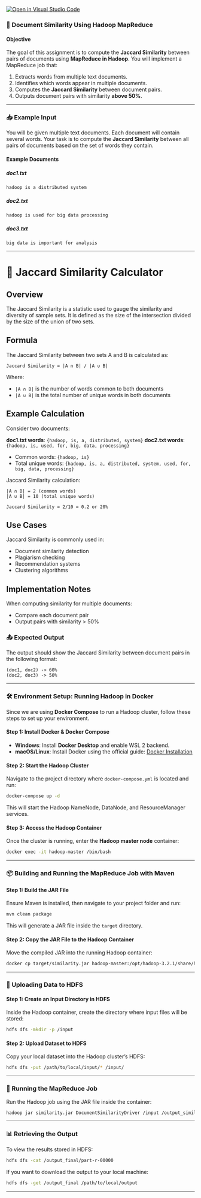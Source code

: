 [![Open in Visual Studio Code](https://classroom.github.com/assets/open-in-vscode-2e0aaae1b6195c2367325f4f02e2d04e9abb55f0b24a779b69b11b9e10269abc.svg)](https://classroom.github.com/online_ide?assignment_repo_id=18028232&assignment_repo_type=AssignmentRepo)
### **📌 Document Similarity Using Hadoop MapReduce**  

#### **Objective**  
The goal of this assignment is to compute the **Jaccard Similarity** between pairs of documents using **MapReduce in Hadoop**. You will implement a MapReduce job that:  
1. Extracts words from multiple text documents.  
2. Identifies which words appear in multiple documents.  
3. Computes the **Jaccard Similarity** between document pairs.  
4. Outputs document pairs with similarity **above 50%**.  

---

### **📥 Example Input**  

You will be given multiple text documents. Each document will contain several words. Your task is to compute the **Jaccard Similarity** between all pairs of documents based on the set of words they contain.  

#### **Example Documents**  

##### **doc1.txt**  
```
hadoop is a distributed system
```

##### **doc2.txt**  
```
hadoop is used for big data processing
```

##### **doc3.txt**  
```
big data is important for analysis
```

---

# 📏 Jaccard Similarity Calculator

## Overview

The Jaccard Similarity is a statistic used to gauge the similarity and diversity of sample sets. It is defined as the size of the intersection divided by the size of the union of two sets.

## Formula

The Jaccard Similarity between two sets A and B is calculated as:

```
Jaccard Similarity = |A ∩ B| / |A ∪ B|
```

Where:
- `|A ∩ B|` is the number of words common to both documents
- `|A ∪ B|` is the total number of unique words in both documents

## Example Calculation

Consider two documents:
 
**doc1.txt words**: `{hadoop, is, a, distributed, system}`
**doc2.txt words**: `{hadoop, is, used, for, big, data, processing}`

- Common words: `{hadoop, is}`
- Total unique words: `{hadoop, is, a, distributed, system, used, for, big, data, processing}`

Jaccard Similarity calculation:
```
|A ∩ B| = 2 (common words)
|A ∪ B| = 10 (total unique words)

Jaccard Similarity = 2/10 = 0.2 or 20%
```

## Use Cases

Jaccard Similarity is commonly used in:
- Document similarity detection
- Plagiarism checking
- Recommendation systems
- Clustering algorithms

## Implementation Notes

When computing similarity for multiple documents:
- Compare each document pair
- Output pairs with similarity > 50%

### **📤 Expected Output**  

The output should show the Jaccard Similarity between document pairs in the following format:  
```
(doc1, doc2) -> 60%  
(doc2, doc3) -> 50%  
```

---

### **🛠 Environment Setup: Running Hadoop in Docker**  

Since we are using **Docker Compose** to run a Hadoop cluster, follow these steps to set up your environment.  

#### **Step 1: Install Docker & Docker Compose**  
- **Windows**: Install **Docker Desktop** and enable WSL 2 backend.  
- **macOS/Linux**: Install Docker using the official guide: [Docker Installation](https://docs.docker.com/get-docker/)  

#### **Step 2: Start the Hadoop Cluster**  
Navigate to the project directory where `docker-compose.yml` is located and run:  
```sh
docker-compose up -d
```  
This will start the Hadoop NameNode, DataNode, and ResourceManager services.  

#### **Step 3: Access the Hadoop Container**  
Once the cluster is running, enter the **Hadoop master node** container:  
```sh
docker exec -it hadoop-master /bin/bash
```

---

### **📦 Building and Running the MapReduce Job with Maven**  

#### **Step 1: Build the JAR File**  
Ensure Maven is installed, then navigate to your project folder and run:  
```sh
mvn clean package
```  
This will generate a JAR file inside the `target` directory.  

#### **Step 2: Copy the JAR File to the Hadoop Container**  
Move the compiled JAR into the running Hadoop container:  
```sh
docker cp target/similarity.jar hadoop-master:/opt/hadoop-3.2.1/share/hadoop/mapreduce/similarity.jar
```

---

### **📂 Uploading Data to HDFS**  

#### **Step 1: Create an Input Directory in HDFS**  
Inside the Hadoop container, create the directory where input files will be stored:  
```sh
hdfs dfs -mkdir -p /input
```

#### **Step 2: Upload Dataset to HDFS**  
Copy your local dataset into the Hadoop cluster’s HDFS:  
```sh
hdfs dfs -put /path/to/local/input/* /input/
```

---

### **🚀 Running the MapReduce Job**  

Run the Hadoop job using the JAR file inside the container:  
```sh
hadoop jar similarity.jar DocumentSimilarityDriver /input /output_similarity /output_final
```

---

### **📊 Retrieving the Output**  

To view the results stored in HDFS:  
```sh
hdfs dfs -cat /output_final/part-r-00000
```

If you want to download the output to your local machine:  
```sh
hdfs dfs -get /output_final /path/to/local/output
```
---
